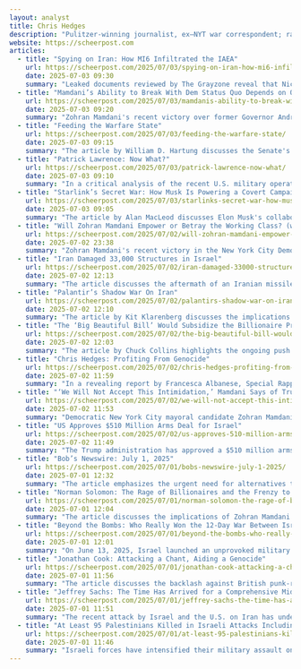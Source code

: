```yaml
---
layout: analyst
title: Chris Hedges
description: "Pulitzer-winning journalist, ex–NYT war correspondent; radical realist and moral critique of empire; writes weekly and hosts Substack."
website: https://scheerpost.com
articles:
  - title: "Spying on Iran: How MI6 Infiltrated the IAEA"
    url: https://scheerpost.com/2025/07/03/spying-on-iran-how-mi6-infiltrated-the-iaea/
    date: 2025-07-03 09:30
    summary: "Leaked documents reviewed by The Grayzone reveal that Nicholas Langman, a British MI6 agent, infiltrated the International Atomic Energy Agency (IAEA) to advance UK interests, particularly in relation to Iran's nuclear program. Langman, a veteran operative credited with orchestrating sanctions against Iran, has a controversial history, including accusations of involvement in the torture of Pakistani migrants in Greece and attempts to deflect blame from British intelligence regarding Princess Diana's death. His role in the IAEA has fueled Iranian allegations of collusion between the agency and Western intelligence, particularly after the IAEA's politicized reports on Iran's nuclear activities coincided with Israeli military actions against Iranian scientists. The documents suggest that Langman's influence contributed to a broader campaign of economic and military pressure on Iran, culminating in the controversial Joint Comprehensive Plan of Action (JCPOA) and subsequent tensions between Iran and the IAEA."
  - title: "Mamdani’s Ability to Break With Dem Status Quo Depends on Organizing From Below"
    url: https://scheerpost.com/2025/07/03/mamdanis-ability-to-break-with-dem-status-quo-depends-on-organizing-from-below/
    date: 2025-07-03 09:20
    summary: "Zohran Mamdani's recent victory over former Governor Andrew Cuomo in the New York City primary for mayor has been attributed to his grassroots campaign, clear progressive messaging focused on affordability, and effective use of social media and volunteer mobilization. Despite skepticism from political commentators regarding the feasibility of his policies, such as free child care and rent freezes, Mamdani's campaign resonated with voters through direct engagement and conversations about their economic concerns. His approach, which emphasizes collaboration with grassroots organizations and a commitment to empowering everyday people, starkly contrasts with traditional political strategies that often prioritize wealthy donors and media campaigns. Mamdani's success reflects a growing desire for a more inclusive and participatory form of governance, challenging established political norms and highlighting the importance of grassroots activism in shaping policy and community engagement."
  - title: "Feeding the Warfare State"
    url: https://scheerpost.com/2025/07/03/feeding-the-warfare-state/
    date: 2025-07-03 09:15
    summary: "The article by William D. Hartung discusses the Senate's impending passage of a controversial bill that cuts $1.7 trillion in domestic spending while providing $1.5 trillion in tax breaks to the wealthiest Americans and adding $150 billion to an already inflated Pentagon budget. This legislation prioritizes military spending over social welfare, with significant allocations for ineffective missile defense projects like the Golden Dome, while neglecting the needs of active-duty military personnel and veterans. The bill is criticized for benefiting defense contractors and perpetuating a cycle of pork-barrel politics, which diverts funds from essential services such as healthcare and education. The author warns that this trend not only undermines the social safety net but also fosters a dangerous militarization of U.S. policy, as emerging tech firms vie for military contracts, potentially escalating tensions with adversaries like China. Ultimately, the article calls for a reevaluation of national priorities that focus on the well-being of citizens rather than excessive military expenditures."
  - title: "Patrick Lawrence: Now What?"
    url: https://scheerpost.com/2025/07/03/patrick-lawrence-now-what/
    date: 2025-07-03 09:10
    summary: "In a critical analysis of the recent U.S. military operation against Iran's nuclear program, Patrick Lawrence highlights the conflicting narratives surrounding the effectiveness of the B-2 bomber strikes. While U.S. officials, including President Trump and Defense Secretary Pete Hegseth, claim the attacks successfully obliterated Iran's nuclear capabilities, reports suggest that Iran was forewarned and managed to relocate its enriched uranium before the bombings. Expert analysis, particularly from MIT scientist Ted Postol, challenges the official narrative, arguing that the operation likely failed to achieve its stated objectives. Lawrence also discusses the broader geopolitical implications, noting that Israel's ongoing military actions against Iran and its operations in Gaza reflect a unified strategy of aggression, raising concerns about future conflicts and the U.S.'s role in them. The article underscores the difficulty of discerning the truth amid competing claims from government officials and intelligence agencies, leaving readers questioning the actual impact of the military operation and the potential for further escalations in the region."
  - title: "Starlink’s Secret War: How Musk Is Powering a Covert Campaign Against Iran"
    url: https://scheerpost.com/2025/07/03/starlinks-secret-war-how-musk-is-powering-a-covert-campaign-against-iran/
    date: 2025-07-03 09:05
    summary: "The article by Alan MacLeod discusses Elon Musk's collaboration with the U.S. government in efforts to undermine the Iranian regime through his Starlink satellite system, which has been used to smuggle communication devices into Iran, enabling opposition groups to bypass government restrictions. This partnership reflects a broader trend of Musk's involvement with U.S. national security interests, including his support for Ukraine during its conflict with Russia and past interventions in countries like Venezuela and Bolivia, where he has been accused of attempting to influence political outcomes for American interests. The article portrays Musk as a key player in U.S. regime change efforts, highlighting his close ties with intelligence agencies and the implications of his actions on global politics."
  - title: "Will Zohran Mamdani Empower or Betray the Working Class? (w/ Kshama Sawant) | The Chris Hedges Report"
    url: https://scheerpost.com/2025/07/02/will-zohran-mamdani-empower-or-betray-the-working-class-w-kshama-sawant-the-chris-hedges-report/
    date: 2025-07-02 23:38
    summary: "Zohran Mamdani's recent victory in the New York City Democratic mayoral primary has sent shockwaves through American politics, particularly due to his self-identification as a democratic socialist and his strong stance against the genocide in Gaza. His campaign, which focused on affordability and working-class demands, has drawn significant backlash from the billionaire class and political elites, including calls for his deportation from some prominent figures. Kshama Sawant, a former Seattle city councilmember and current congressional candidate, commended Mamdani's win as a sign that the Zionist lobby can be challenged and that working-class movements can thrive. However, she cautioned that Mamdani must remain committed to his promises and adopt a combative stance against the entrenched interests of the Democratic Party, which she argues ultimately serves capitalist interests. Sawant emphasized the importance of maintaining an adversarial approach to achieve substantial reforms for the working class, drawing on her own experiences in Seattle, where she successfully fought for significant labor rights and social policies."
  - title: "Iran Damaged 33,000 Structures in Israel"
    url: https://scheerpost.com/2025/07/02/iran-damaged-33000-structures-in-israel/
    date: 2025-07-02 12:13
    summary: "The article discusses the aftermath of an Iranian missile strike on Israel, highlighting the significant destruction and casualties resulting from the attacks. Reports indicate that Israel's Iron Dome defense system failed to intercept many missiles, leading to widespread damage across multiple cities, including Tel Aviv and Bat Yam. Thousands of buildings were affected, with 29 Israeli civilians killed and extensive structural damage reported. The Israeli Tax Authority has received numerous applications for financial assistance due to the destruction. The article contrasts this event with the 1991 Gulf War, emphasizing the severity of the current situation. The piece also calls for support for independent journalism amid a landscape dominated by corporate interests."
  - title: "Palantir’s Shadow War On Iran"
    url: https://scheerpost.com/2025/07/02/palantirs-shadow-war-on-iran/
    date: 2025-07-02 12:10
    summary: "The article by Kit Klarenberg discusses the implications of the recent "12 Day War," portraying it as a significant defeat for Israel and the U.S., with a focus on the role of Palantir, a tech company founded by Peter Thiel. It suggests that Palantir's advanced data analytics technology may have facilitated Israeli operations during the conflict, including targeted assassinations. The piece highlights concerns about the company's involvement with the International Atomic Energy Agency (IAEA) in monitoring Iran's nuclear activities, suggesting that this relationship may have compromised the IAEA's neutrality and led to intelligence-gathering that could support Israeli military actions. The article raises alarms about the potential misuse of data and predictive policing technologies, arguing that reliance on flawed information could have dire consequences, including wrongful targeting and increased tensions between Iran and Israel. Overall, it critiques the intertwining of technology, intelligence, and military strategy in contemporary conflicts, emphasizing the need for independent journalism to uncover these complex dynamics."
  - title: "The ‘Big Beautiful Bill’ Would Subsidize the Billionaire Private Jet Class"
    url: https://scheerpost.com/2025/07/02/the-big-beautiful-bill-would-subsidize-the-billionaire-private-jet-class/
    date: 2025-07-02 12:03
    summary: "The article by Chuck Collins highlights the ongoing push by the private jet lobby for significant tax breaks that would primarily benefit billionaires and centi-millionaires, allowing them to deduct the full purchase price of private jets in the year of acquisition through a provision in the proposed "Big Beautiful Bill." This legislation represents a substantial taxpayer subsidy for the private jet industry, which contributes disproportionately to greenhouse gas emissions, with private jets accounting for a significant share of air pollution despite their limited use of airspace. A recent study by the International Council on Clean Transportation reveals that private jets emitted 19.5 million tons of greenhouse gases in 2023, with the majority of emissions concentrated in the U.S. The article argues for a tax on private jet fuels to reflect their environmental costs and generate revenue for sustainable transportation initiatives, criticizing the current tax breaks as reckless in the context of climate change and growing wealth inequality."
  - title: "Chris Hedges: Profiting From Genocide"
    url: https://scheerpost.com/2025/07/02/chris-hedges-profiting-from-genocide/
    date: 2025-07-02 11:59
    summary: "In a revealing report by Francesca Albanese, Special Rapporteur on the Occupied Palestinian Territories, it is highlighted that numerous corporations and institutions, including major tech and defense companies, are profiting from the ongoing occupation and genocide of Palestinians, in violation of international law. The report identifies 48 corporations, including Palantir Technologies, Lockheed Martin, and Amazon, that have financial ties to Israel, facilitating the military's operations and contributing to the destruction of Palestinian infrastructure and lives. It argues that the Israeli occupation serves as a lucrative testing ground for military technologies, with corporations exploiting Palestinian resources and labor while generating significant profits. The report calls for these entities to sever their ties with Israel or face accountability for their complicity in war crimes, emphasizing that the genocide in Gaza is sustained by a vast network of financial and institutional support, making these companies and organizations equally culpable in the violence against Palestinians."
  - title: "‘We Will Not Accept This Intimidation,’ Mamdani Says of Trump Threat to Arrest Him"
    url: https://scheerpost.com/2025/07/02/we-will-not-accept-this-intimidation-mamdani-says-of-trump-threat-to-arrest-him/
    date: 2025-07-02 11:53
    summary: "Democratic New York City mayoral candidate Zohran Mamdani has responded defiantly to threats from former President Donald Trump, who suggested Mamdani could be arrested for his refusal to cooperate with U.S. Immigration and Customs Enforcement (ICE) and falsely labeled him a "communist." Mamdani, a democratic socialist and current New York State Assembly member, condemned Trump's remarks as an attack on democracy and a message of intimidation aimed at those who oppose the administration's policies. He emphasized the need to stand against such threats, particularly in light of ongoing efforts by MAGA Republicans to undermine social safety nets and healthcare for working families. Mamdani recently won the Democratic primary with 56% of the vote, positioning him against a field that includes former Governor Andrew Cuomo and current Mayor Eric Adams, who has been criticized for his ties to Trump."
  - title: "US Approves $510 Million Arms Deal for Israel"
    url: https://scheerpost.com/2025/07/02/us-approves-510-million-arms-deal-for-israel/
    date: 2025-07-02 11:49
    summary: "The Trump administration has approved a $510 million arms deal to supply Israel with Joint Direct Attack Munitions (JDAMs), which are kits that convert conventional bombs into precision-guided munitions, amidst ongoing military support for Israel's actions in Gaza. The deal, which includes thousands of JDAMs for both 2,000-pound and 500-pound bombs, is backed by Boeing as the principal contractor and is part of a broader context where U.S. military aid to Israel has surged since the escalation of conflict on October 7, 2023. Despite the evident implications of U.S. weaponry in civilian casualties during Israeli airstrikes—such as those reported by Human Rights Watch—there is minimal opposition in Congress to the arms sale, reflecting a strong bipartisan support for military assistance to Israel."
  - title: "Bob’s Newswire: July 1, 2025"
    url: https://scheerpost.com/2025/07/01/bobs-newswire-july-1-2025/
    date: 2025-07-01 12:32
    summary: "The article emphasizes the urgent need for alternatives to traditional journalism, which has become dominated by self-serving billionaires and corporate interests. It highlights ScheerPost as a beacon of integrity in independent journalism and encourages readers to support it through donations, either online or via mail, to ensure the continuation of vital news coverage."
  - title: "Norman Solomon: The Rage of Billionaires and the Frenzy to Stop Zohran Mamdani From Becoming New York’s Mayor"
    url: https://scheerpost.com/2025/07/01/norman-solomon-the-rage-of-billionaires-and-the-frenzy-to-stop-zohran-mamdani-from-becoming-new-yorks-mayor/
    date: 2025-07-01 12:04
    summary: "The article discusses the implications of Zohran Mamdani's recent victory in the Democratic primary for mayor of New York City, which has alarmed wealthy elites and corporate interests accustomed to controlling the political landscape. Mamdani's grassroots campaign, supported by 40,000 volunteers, represents a shift towards prioritizing the needs of the populace over megaprofits, prompting backlash from billionaires like Bill Ackman and Daniel Loeb, who fear the rise of socialism in the city. The article highlights the potential for a coalition of powerful interests to undermine Mamdani's candidacy, drawing parallels to past electoral battles faced by progressive candidates like India Walton. As the upcoming election approaches, the struggle between populist policies and entrenched corporate power intensifies, with significant implications for the future of democracy and social justice in New York."
  - title: "Beyond the Bombs: Who Really Won the 12-Day War Between Israel and Iran?"
    url: https://scheerpost.com/2025/07/01/beyond-the-bombs-who-really-won-the-12-day-war-between-israel-and-iran/
    date: 2025-07-01 12:01
    summary: "On June 13, 2025, Israel launched an unprovoked military strike against Iran, targeting military and nuclear sites, which resulted in significant casualties, including the deaths of numerous Iranian nuclear scientists and military leaders. This aggressive action led to a swift and devastating retaliation from Iran, which launched missile attacks on Israeli cities, causing widespread panic and damage. As the conflict escalated, the U.S. intervened, conducting airstrikes on Iranian nuclear facilities, but these strikes ultimately failed to achieve their intended goals, leading to a ceasefire by June 22. Analysts suggest that the conflict, termed the "12 Day War," exposed Israel's vulnerabilities and strengthened Iran's resolve and unity against foreign aggression. The aftermath has left both Israel and the U.S. questioning their military capabilities and strategies, while Iran has signaled its intent to remain vigilant and prepared for future confrontations. The war has also led to a significant shift in public sentiment within Iran, fostering a sense of national identity and resilience against Western powers."
  - title: "Jonathan Cook: Attacking a Chant, Aiding a Genocide"
    url: https://scheerpost.com/2025/07/01/jonathan-cook-attacking-a-chant-aiding-a-genocide/
    date: 2025-07-01 11:56
    summary: "The article discusses the backlash against British punk-rap band Bob Vylan for leading a chant of "Death to the IDF" during their performance at Glastonbury, which U.K. Prime Minister Keir Starmer condemned as "appalling hate speech." The BBC apologized for airing the chant, while Glastonbury's organizers condemned it, reflecting a broader media and political outrage. However, the author, Jonathan Cook, argues that this outrage distracts from the actual violence perpetrated by the Israeli military in Gaza, where many civilians, including children, have been killed. Cook criticizes the media and government for prioritizing condemnation of the band's symbolic protest over addressing the ongoing genocide in Gaza, suggesting that the focus on Bob Vylan serves to deflect attention from the real issues at hand. He highlights the hypocrisy of condemning words while ignoring the violence of state actions, asserting that the media's framing of the situation obscures the complicity of the British government and the BBC in the violence against Palestinians."
  - title: "Jeffrey Sachs: The Time Has Arrived for a Comprehensive Middle East Peace"
    url: https://scheerpost.com/2025/07/01/jeffrey-sachs-the-time-has-arrived-for-a-comprehensive-middle-east-peace/
    date: 2025-07-01 11:51
    summary: "The recent attack by Israel and the U.S. on Iran has underscored the ongoing turmoil in the Middle East, primarily driven by Israel's strategy to maintain dominance and prevent the establishment of a Palestinian state. This approach has proven futile, as it perpetuates violence and instability rather than achieving security for Israel or peace in the region. The authors argue that a comprehensive peace agreement addressing Palestinian statehood, Israel's security, Iran's nuclear program, and regional economic recovery is essential. They propose a seven-point peace plan that includes a ceasefire, recognition of Palestine as a UN member state, withdrawal of Israeli forces from occupied territories, and lifting sanctions on Iran, emphasizing that genuine peace is not only a moral obligation but also a vital U.S. interest. The article calls for a shift away from destructive policies and a commitment to a diplomatic resolution that benefits all parties involved."
  - title: "At Least 95 Palestinians Killed in Israeli Attacks Including Massacres at Beach Café, Aid Points"
    url: https://scheerpost.com/2025/07/01/at-least-95-palestinians-killed-in-israeli-attacks-including-massacres-at-beach-cafe-aid-points/
    date: 2025-07-01 11:46
    summary: "Israeli forces have intensified their military assault on the Gaza Strip, resulting in the deaths of at least 95 Palestinians in a single day, including attacks on a café, a humanitarian aid distribution center, and schools sheltering displaced families. Eyewitness accounts describe horrific scenes of destruction and loss, with survivors recounting indiscriminate gunfire from Israeli troops targeting civilians seeking aid. The ongoing violence has led to nearly 600 deaths among aid-seekers and over 204,000 total casualties since October 2023, amid accusations of genocide and war crimes against Israeli leadership. The situation continues to deteriorate as forced evacuations and military operations aim to further control and occupy Gaza, raising international concerns about human rights violations and humanitarian crises in the region."
---
```


